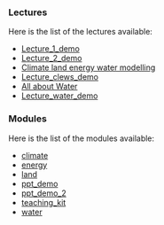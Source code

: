 ### Lectures 
Here is the list of the lectures available: 


- [Lecture_1_demo](presentations/Lecture_1_demo.html) 
- [Lecture_2_demo](presentations/Lecture_2_demo.html) 
- [Climate land energy water modelling](presentations/lecture_clews.html) 
- [Lecture_clews_demo](presentations/Lecture_clews_demo.html) 
- [All about Water](presentations/lecture_water.html) 
- [Lecture_water_demo](presentations/Lecture_water_demo.html) 


### Modules 
Here is the list of the modules available: 


- [climate](presentations/modules/climate.html)
- [energy](presentations/modules/energy.html)
- [land](presentations/modules/land.html)
- [ppt_demo](presentations/modules/ppt_demo.html)
- [ppt_demo_2](presentations/modules/ppt_demo_2.html)
- [teaching_kit](presentations/modules/teaching_kit.html)
- [water](presentations/modules/water.html)